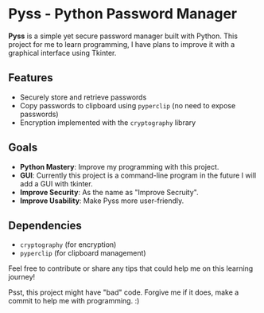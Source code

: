 # Pyss - Python Password Manager

**Pyss** is a simple yet secure password manager built with Python. This project for me to learn programming, I have plans to improve it with a graphical interface using Tkinter.

## Features
- Securely store and retrieve passwords
- Copy passwords to clipboard using `pyperclip` (no need to expose passwords)
- Encryption implemented with the `cryptography` library

## Goals
- **Python Mastery**: Improve my programming with this project.
- **GUI**: Currently this project is a command-line program in the future I will add a GUI with tkinter.
- **Improve Security**: As the name as "Improve Secruity".
- **Improve Usability**: Make Pyss more user-friendly.

## Dependencies
- `cryptography` (for encryption)
- `pyperclip` (for clipboard management)

Feel free to contribute or share any tips that could help me on this learning journey!

Psst, this project might have "bad" code. Forgive me if it does, make a commit to help me with programming. :)
